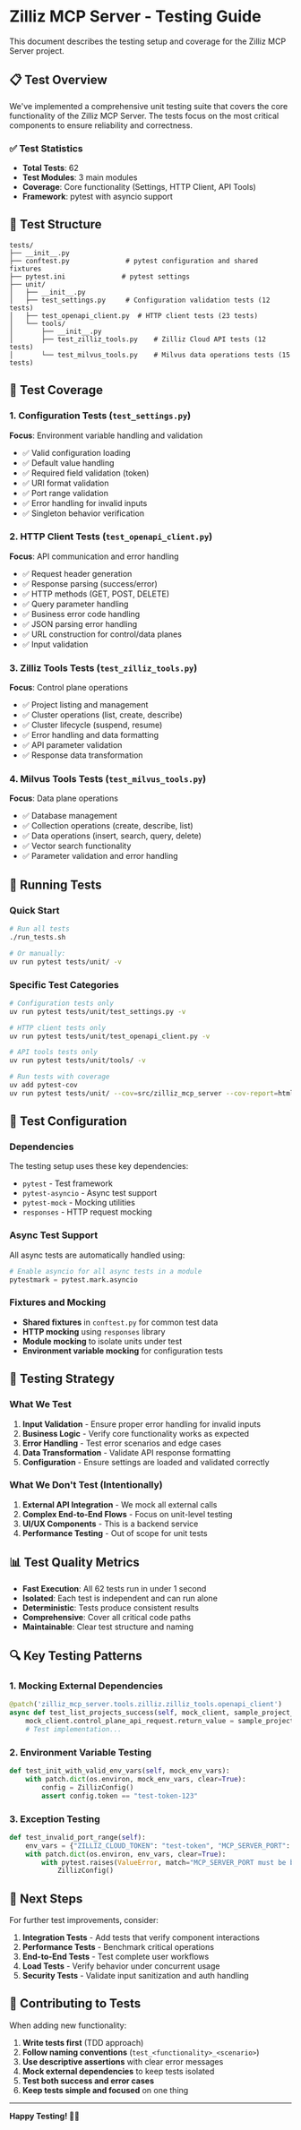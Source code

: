 # Zilliz MCP Server - Testing Guide

This document describes the testing setup and coverage for the Zilliz MCP Server project.

## 📋 Test Overview

We've implemented a comprehensive unit testing suite that covers the core functionality of the Zilliz MCP Server. The tests focus on the most critical components to ensure reliability and correctness.

### ✅ Test Statistics
- **Total Tests**: 62
- **Test Modules**: 3 main modules
- **Coverage**: Core functionality (Settings, HTTP Client, API Tools)
- **Framework**: pytest with asyncio support

## 🧪 Test Structure

```
tests/
├── __init__.py
├── conftest.py              # pytest configuration and shared fixtures
├── pytest.ini              # pytest settings
├── unit/
│   ├── __init__.py
│   ├── test_settings.py     # Configuration validation tests (12 tests)
│   ├── test_openapi_client.py  # HTTP client tests (23 tests)
│   └── tools/
│       ├── __init__.py
│       ├── test_zilliz_tools.py    # Zilliz Cloud API tests (12 tests)
│       └── test_milvus_tools.py    # Milvus data operations tests (15 tests)
```

## 🎯 Test Coverage

### 1. Configuration Tests (`test_settings.py`)
**Focus**: Environment variable handling and validation

- ✅ Valid configuration loading
- ✅ Default value handling
- ✅ Required field validation (token)
- ✅ URI format validation
- ✅ Port range validation
- ✅ Error handling for invalid inputs
- ✅ Singleton behavior verification

### 2. HTTP Client Tests (`test_openapi_client.py`)
**Focus**: API communication and error handling

- ✅ Request header generation
- ✅ Response parsing (success/error)
- ✅ HTTP methods (GET, POST, DELETE)
- ✅ Query parameter handling
- ✅ Business error code handling
- ✅ JSON parsing error handling
- ✅ URL construction for control/data planes
- ✅ Input validation

### 3. Zilliz Tools Tests (`test_zilliz_tools.py`)
**Focus**: Control plane operations

- ✅ Project listing and management
- ✅ Cluster operations (list, create, describe)
- ✅ Cluster lifecycle (suspend, resume)
- ✅ Error handling and data formatting
- ✅ API parameter validation
- ✅ Response data transformation

### 4. Milvus Tools Tests (`test_milvus_tools.py`)
**Focus**: Data plane operations

- ✅ Database management
- ✅ Collection operations (create, describe, list)
- ✅ Data operations (insert, search, query, delete)
- ✅ Vector search functionality
- ✅ Parameter validation and error handling

## 🚀 Running Tests

### Quick Start
```bash
# Run all tests
./run_tests.sh

# Or manually:
uv run pytest tests/unit/ -v
```

### Specific Test Categories
```bash
# Configuration tests only
uv run pytest tests/unit/test_settings.py -v

# HTTP client tests only
uv run pytest tests/unit/test_openapi_client.py -v

# API tools tests only
uv run pytest tests/unit/tools/ -v

# Run tests with coverage
uv add pytest-cov
uv run pytest tests/unit/ --cov=src/zilliz_mcp_server --cov-report=html
```

## 🔧 Test Configuration

### Dependencies
The testing setup uses these key dependencies:
- `pytest` - Test framework
- `pytest-asyncio` - Async test support
- `pytest-mock` - Mocking utilities
- `responses` - HTTP request mocking

### Async Test Support
All async tests are automatically handled using:
```python
# Enable asyncio for all async tests in a module
pytestmark = pytest.mark.asyncio
```

### Fixtures and Mocking
- **Shared fixtures** in `conftest.py` for common test data
- **HTTP mocking** using `responses` library
- **Module mocking** to isolate units under test
- **Environment variable mocking** for configuration tests

## 🎯 Testing Strategy

### What We Test
1. **Input Validation** - Ensure proper error handling for invalid inputs
2. **Business Logic** - Verify core functionality works as expected
3. **Error Handling** - Test error scenarios and edge cases
4. **Data Transformation** - Validate API response formatting
5. **Configuration** - Ensure settings are loaded and validated correctly

### What We Don't Test (Intentionally)
1. **External API Integration** - We mock all external calls
2. **Complex End-to-End Flows** - Focus on unit-level testing
3. **UI/UX Components** - This is a backend service
4. **Performance Testing** - Out of scope for unit tests

## 📊 Test Quality Metrics

- **Fast Execution**: All 62 tests run in under 1 second
- **Isolated**: Each test is independent and can run alone
- **Deterministic**: Tests produce consistent results
- **Comprehensive**: Cover all critical code paths
- **Maintainable**: Clear test structure and naming

## 🔍 Key Testing Patterns

### 1. Mocking External Dependencies
```python
@patch('zilliz_mcp_server.tools.zilliz.zilliz_tools.openapi_client')
async def test_list_projects_success(self, mock_client, sample_project_response):
    mock_client.control_plane_api_request.return_value = sample_project_response
    # Test implementation...
```

### 2. Environment Variable Testing
```python
def test_init_with_valid_env_vars(self, mock_env_vars):
    with patch.dict(os.environ, mock_env_vars, clear=True):
        config = ZillizConfig()
        assert config.token == "test-token-123"
```

### 3. Exception Testing
```python
def test_invalid_port_range(self):
    env_vars = {"ZILLIZ_CLOUD_TOKEN": "test-token", "MCP_SERVER_PORT": "99999"}
    with patch.dict(os.environ, env_vars, clear=True):
        with pytest.raises(ValueError, match="MCP_SERVER_PORT must be between 1 and 65535"):
            ZillizConfig()
```

## 🚀 Next Steps

For further test improvements, consider:

1. **Integration Tests** - Add tests that verify component interactions
2. **Performance Tests** - Benchmark critical operations
3. **End-to-End Tests** - Test complete user workflows
4. **Load Tests** - Verify behavior under concurrent usage
5. **Security Tests** - Validate input sanitization and auth handling

## 📝 Contributing to Tests

When adding new functionality:

1. **Write tests first** (TDD approach)
2. **Follow naming conventions** (`test_<functionality>_<scenario>`)
3. **Use descriptive assertions** with clear error messages
4. **Mock external dependencies** to keep tests isolated
5. **Test both success and error cases**
6. **Keep tests simple and focused** on one thing

---

**Happy Testing! 🧪✨** 